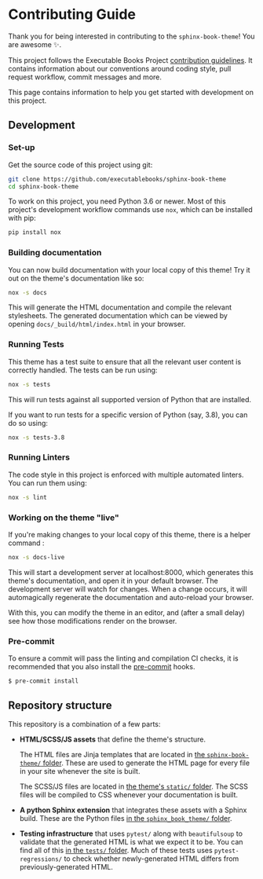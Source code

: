 # Contributing Guide

Thank you for being interested in contributing to the `sphinx-book-theme`! You
are awesome ✨.

This project follows the Executable Books Project [contribution guidelines](https://executablebooks.org/en/latest/contributing.html).
It contains information about our conventions around coding style, pull request workflow, commit messages and more.

This page contains information to help you get started with development on this
project.

## Development

### Set-up

Get the source code of this project using git:

```bash
git clone https://github.com/executablebooks/sphinx-book-theme
cd sphinx-book-theme
```

To work on this project, you need Python 3.6 or newer. Most of this project's
development workflow commands use `nox`, which can be installed with pip:

```bash
pip install nox
```

### Building documentation

You can now build documentation with your local copy of this theme! Try it
out on the theme's documentation like so:

```bash
nox -s docs
```

This will generate the HTML documentation and compile the relevant stylesheets.
The generated documentation which can be viewed by opening
`docs/_build/html/index.html` in your browser.

### Running Tests

This theme has a test suite to ensure that all the relevant user content is
correctly handled. The tests can be run using:

```bash
nox -s tests
```

This will run tests against all supported version of Python that are installed.

If you want to run tests for a specific version of Python (say, 3.8), you can
do so using:

```bash
nox -s tests-3.8
```

### Running Linters

The code style in this project is enforced with multiple automated linters. You
can run them using:

```bash
nox -s lint
```

### Working on the theme "live"

If you're making changes to your local copy of this theme, there is a helper
command :

```bash
nox -s docs-live
```

This will start a development server at localhost:8000, which generates this
theme's documentation, and open it in your default browser. The development
server will watch for changes. When a change occurs, it will automagically
regenerate the documentation and auto-reload your browser.

With this, you can modify the theme in an editor, and (after a small delay) see
how those modifications render on the browser.

### Pre-commit

To ensure a commit will pass the linting and compilation CI checks, it is recommended that you also install the [pre-commit](https://pre-commit.com) hooks.

```console
$ pre-commit install
```

## Repository structure

This repository is a combination of a few parts:

* **HTML/SCSS/JS assets** that define the theme's structure.

  The HTML files are Jinja templates that are located in
  [the `sphinx-book-theme/` folder](https://github.com/executablebooks/sphinx-book-theme/tree/master/sphinx_book_theme). These are used to generate the HTML page for every file
  in your site whenever the site is built.

  The SCSS/JS files are located in [the theme's `static/` folder](https://github.com/executablebooks/sphinx-book-theme/tree/master/sphinx_book_theme/static).
  The SCSS files will be compiled to CSS whenever your documentation is built.

* **A python Sphinx extension** that integrates these assets with a Sphinx build.
  These are the Python files [in the `sphinx_book_theme/` folder](https://github.com/executablebooks/sphinx-book-theme/tree/master/sphinx_book_theme).

* **Testing infrastructure** that uses `pytest/` along with `beautifulsoup` to validate
  that the generated HTML is what we expect it to be. You can find all of this
  [in the `tests/` folder](https://github.com/executablebooks/sphinx-book-theme/tree/master/tests).
  Much of these tests uses `pytest-regressions/` to check whether newly-generated
  HTML differs from previously-generated HTML.
